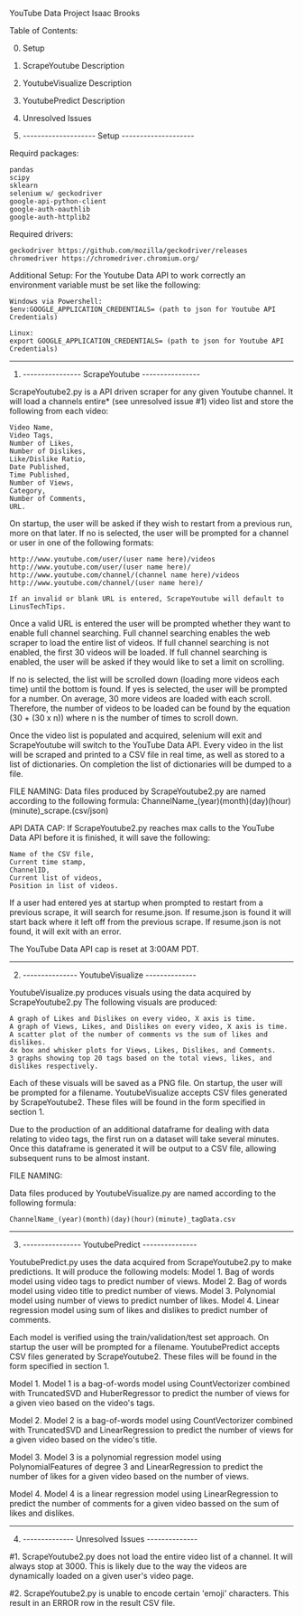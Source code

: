 YouTube Data Project
Isaac Brooks

Table of Contents:

0. Setup
1. ScrapeYoutube Description
2. YoutubeVisualize Description
3. YoutubePredict Description
4. Unresolved Issues





0. -------------------- Setup --------------------

Requird packages:

    pandas
    scipy
    sklearn
    selenium w/ geckodriver
    google-api-python-client
    google-auth-oauthlib
    google-auth-httplib2
    

Required drivers:
    
    geckodriver https://github.com/mozilla/geckodriver/releases
    chromedriver https://chromedriver.chromium.org/


Additional Setup:
For the Youtube Data API to work correctly an environment variable must be set like the following:

    Windows via Powershell:
    $env:GOOGLE_APPLICATION_CREDENTIALS= (path to json for Youtube API Credentials)

    Linux:
    export GOOGLE_APPLICATION_CREDENTIALS= (path to json for Youtube API Credentials)

--------------------------------------------------



1. ---------------- ScrapeYoutube ----------------

ScrapeYoutube2.py is a API driven scraper for any given Youtube channel.
It will load a channels entire* (see unresolved issue #1) video list and store the following from each video:

    Video Name,
    Video Tags,
    Number of Likes,
    Number of Dislikes,
    Like/Dislike Ratio,
    Date Published,
    Time Published,
    Number of Views,
    Category,
    Number of Comments,
    URL.

On startup, the user will be asked if they wish to restart from a previous run, more on that later.
If no is selected, the user will be prompted for a channel or user in one of the following formats:

    http://www.youtube.com/user/(user name here)/videos
    http://www.youtube.com/user/(user name here)/
    http://www.youtube.com/channel/(channel name here)/videos
    http://www.youtube.com/channel/(user name here)/

    If an invalid or blank URL is entered, ScrapeYoutube will default to LinusTechTips.

Once a valid URL is entered the user will be prompted whether they want to enable full channel searching.
Full channel searching enables the web scraper to load the entire list of videos.
If full channel searching is not enabled, the first 30 videos will be loaded.
If full channel searching is enabled, the user will be asked if they would like to set a limit on scrolling.

If no is selected, the list will be scrolled down (loading more videos each time) until the bottom is found.
If yes is selected, the user will be prompted for a number. On average, 30 more videos are loaded with each scroll.
Therefore, the number of videos to be loaded can be found by the equation (30 + (30 x n)) where n is the number of times to scroll down.

Once the video list is populated and acquired, selenium will exit and ScrapeYoutube will switch to the YouTube Data API.
Every video in the list will be scraped and printed to a CSV file in real time, as well as stored to a list of dictionaries.
On completion the list of dictionaries will be dumped to a file.

FILE NAMING:
Data files produced by ScrapeYoutube2.py are named according to the following formula:
ChannelName_(year)(month)(day)(hour)(minute)_scrape.(csv/json)

API DATA CAP:
If ScrapeYoutube2.py reaches max calls to the YouTube Data API before it is finished, it will save the following:

    Name of the CSV file,
    Current time stamp,
    ChannelID,
    Current list of videos,
    Position in list of videos.

If a user had entered yes at startup when prompted to restart from a previous scrape, it will search for resume.json.
If resume.json is found it will start back where it left off from the previous scrape.
If resume.json is not found, it will exit with an error.

The YouTube Data API cap is reset at 3:00AM PDT.

--------------------------------------------------



2. --------------- YoutubeVisualize --------------

YoutubeVisualize.py produces visuals using the data acquired by ScrapeYoutube2.py
The following visuals are produced:

    A graph of Likes and Dislikes on every video, X axis is time.
    A graph of Views, Likes, and Dislikes on every video, X axis is time.
    A scatter plot of the number of comments vs the sum of likes and dislikes.
    4x box and whisker plots for Views, Likes, Dislikes, and Comments.
    3 graphs showing top 20 tags based on the total views, likes, and dislikes respectively.

Each of these visuals will be saved as a PNG file.
On startup, the user will be prompted for a filename. YoutubeVisualize accepts CSV files generated by ScrapeYoutube2.
These files will be found in the form specified in section 1.

Due to the production of an additional dataframe for dealing with data relating to video tags, the first run on a
dataset will take several minutes. Once this dataframe is generated it will be output to a CSV file, allowing subsequent
runs to be almost instant.

FILE NAMING:

Data files produced by YoutubeVisualize.py are named according to the following formula:

    ChannelName_(year)(month)(day)(hour)(minute)_tagData.csv

--------------------------------------------------



3. ---------------- YoutubePredict ---------------

YoutubePredict.py uses the data acquired from ScrapeYoutube2.py to make predictions.
It will produce the following models:
    Model 1. Bag of words model using video tags to predict number of views.
    Model 2. Bag of words model using video title to predict number of views.
    Model 3. Polynomial model using number of views to predict number of likes.
    Model 4. Linear regression model using sum of likes and dislikes to predict number of comments.

Each model is verified using the train/validation/test set approach.
On startup the user will be prompted for a filename. YoutubePredict accepts CSV files generated by ScrapeYoutube2.
These files will be found in the form specified in section 1.

Model 1.
    Model 1 is a bag-of-words model using CountVectorizer combined with TruncatedSVD and HuberRegressor to
    predict the number of views for a given vieo based on the video's tags.

Model 2.
    Model 2 is a bag-of-words model using CountVectorizer combined with TruncatedSVD and LinearRegression to 
    predict the number of views for a given video based on the video's title.

Model 3.
    Model 3 is a polynomial regression model using PolynomialFeatures of degree 3 and LinearRegression to predict
    the number of likes for a given video based on the number of views.

Model 4.
    Model 4 is a linear regression model using LinearRegression to predict the number of comments for a given
    video bassed on the sum of likes and dislikes.

--------------------------------------------------



4. -------------- Unresolved Issues --------------

#1. ScrapeYoutube2.py does not load the entire video list of a channel. It will always stop at 3000.
    This is likely due to the way the videos are dynamically loaded on a given user's video page.

#2. ScrapeYoutube2.py is unable to encode certain 'emoji' characters. This result in an ERROR row in
    the result CSV file.

